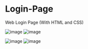 # Login-Page
Web Login Page (With HTML and CSS)

![image](https://github.com/Abishim/Login-Page/assets/160396741/08757be5-8d19-432f-8337-f05fb13c384b)
![image](https://github.com/Abishim/Login-Page/assets/160396741/d668701a-a0a6-473e-93ba-bbfd34492d1a)

![image](https://github.com/Abishim/Login-Page/assets/160396741/312971ae-8c9f-4c03-931c-d980ff4c804d)
![image](https://github.com/Abishim/Login-Page/assets/160396741/844b153b-7546-45b3-954d-720c8900ddc6)

